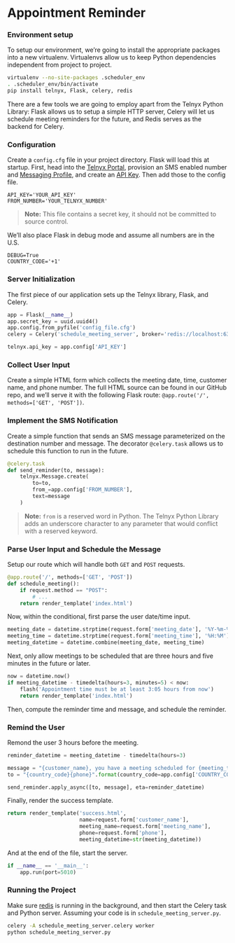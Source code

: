 # Appointment Reminder

### Environment setup

To setup our environment, we’re going to install the appropriate packages into a new virtualenv. Virtualenvs allow us to keep Python dependencies independent from project to project.

```bash
virtualenv --no-site-packages .scheduler_env
. .scheduler_env/bin/activate
pip install telnyx, Flask, celery, redis
```

There are a few tools we are going to employ apart from the Telnyx Python Library: Flask allows us to setup a simple HTTP server, Celery will let us schedule meeting reminders for the future, and Redis serves as the backend for Celery.

### Configuration

Create a `config.cfg` file in your project directory. Flask will load this at startup. First, head into the [Telnyx Portal](https://portal.telnyx.com/#/app/numbers/search-numbers), provision an SMS enabled number and [Messaging Profile](https://portal.telnyx.com/#/app/messaging), and create an [API Key](https://portal.telnyx.com/#/app/auth/v2). Then add those to the config file.

```
API_KEY='YOUR_API_KEY'
FROM_NUMBER='YOUR_TELNYX_NUMBER'
```
> **Note:** This file contains a secret key, it should not be committed to source control.

We’ll also place Flask in debug mode and assume all numbers are in the U.S.

```
DEBUG=True
COUNTRY_CODE='+1'
```

### Server Initialization

The first piece of our application sets up the Telnyx library, Flask, and Celery.

```python
app = Flask(__name__)
app.secret_key = uuid.uuid4()
app.config.from_pyfile('config_file.cfg')
celery = Celery('schedule_meeting_server', broker='redis://localhost:6379')

telnyx.api_key = app.config['API_KEY']
```

### Collect User Input

Create a simple HTML form which collects the meeting date, time, customer name, and phone number. The full HTML source can be found in our GitHub repo, and we’ll serve it with the following Flask route: `@app.route('/', methods=['GET', 'POST'])`.

### Implement the SMS Notification

Create a simple function that sends an SMS message parameterized on the destination number and message. The decorator `@celery.task` allows us to schedule this function to run in the future.

```python
@celery.task
def send_reminder(to, message):
    telnyx.Message.create(
        to=to,
        from_=app.config['FROM_NUMBER'],
        text=message
    )
```

> **Note:** `from` is a reserved word in Python. The Telnyx Python Library adds an underscore character to any parameter that would conflict with a reserved keyword.

### Parse User Input and Schedule the Message

Setup our route which will handle both `GET` and `POST` requests.

```python
@app.route('/', methods=['GET', 'POST'])
def schedule_meeting():
    if request.method == "POST":
        # ...
    return render_template('index.html')
```

Now, within the conditional, first parse the user date/time input.

```python
meeting_date = datetime.strptime(request.form['meeting_date'], '%Y-%m-%d')
meeting_time = datetime.strptime(request.form['meeting_time'], '%H:%M').time()
meeting_datetime = datetime.combine(meeting_date, meeting_time)
```

Next, only allow meetings to be scheduled that are three hours and five minutes in the future or later.

```python
now = datetime.now()
if meeting_datetime - timedelta(hours=3, minutes=5) < now:
    flash('Appointment time must be at least 3:05 hours from now')
    return render_template('index.html')
```

Then, compute the reminder time and message, and schedule the reminder.

### Remind the User

Remond the user 3 hours before the meeting.

```python
reminder_datetime = meeting_datetime - timedelta(hours=3)

message = "{customer_name}, you have a meeting scheduled for {meeting_time}".format(customer_name=request.form['customer_name'], meeting_time=str(meeting_datetime))
to = "{country_code}{phone}".format(country_code=app.config['COUNTRY_CODE'], phone=request.form['phone'])

send_reminder.apply_async([to, message], eta=reminder_datetime)
```

Finally, render the success template.

```python
return render_template('success.html',
                       name=request.form['customer_name'],
                       meeting_name=request.form['meeting_name'],
                       phone=request.form['phone'],
                       meeting_datetime=str(meeting_datetime))
```

And at the end of the file, start the server.

```python
if __name__ == '__main__':
    app.run(port=5010)
```

### Running the Project

Make sure [redis](https://redis.io/topics/quickstart) is running in the background, and then start the Celery task and Python server. Assuming your code is in `schedule_meeting_server.py`.

```bash
celery -A schedule_meeting_server.celery worker
python schedule_meeting_server.py
```
